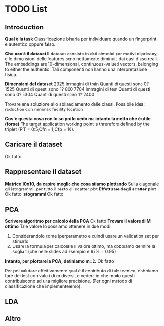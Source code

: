 # TODO List 
## Introduction
**Qual è la task**
Classificazione binaria per individuare quando un fingerprint è autentico oppure falso.

**Che cos'è il dataset**
Il dataset consiste in dati sintetici per motivi di privacy, e le dimensioni delle features sono nettamente diminuiti dai casi d'uso reali.
The embeddings are 10-dimensional, continuous-valued vectors, belonging to either the authentic.
Tali componenti non hanno una interpretazione fisica.

**Dimensioni del dataset**
2325 immagini di train
Quanti di questi sono 0? 1525
Quanti di questi sono 1? 800
7704 immagini di test
Quanti di questi sono 0? 5304
Quanti di questi sono 1? 2400

Trovare una soluzione allo sbilanciamento delle classi.
Possibile idea: reduction con minimax facility location

**Cos'è questa cosa non lo so poi lo vedo ma intanto la metto che è utile (forse)**
The target application working point is threrefore defined by the triplet
(PiT = 0:5;Cfn = 1;Cfp = 10).

## Caricare il dataset
Ok fatto
## Rappresentare il dataset
**Matrice 10x10, da capire meglio che cosa stiamo plottando**
Sulla diagonale gli istogrammi, per tutto il resto gli scatter plot
**Effettuare degli scatter plot**
Ok fatto
**Istogrammi**
Ok fatto
## PCA
**Scrivere algoritmo per calcolo della PCA**
Ok fatto
**Trovare il valore di M ottimo**
Tale valore lo possiamo ottenere in due modi:
1. Considerandolo come iperparametro e quindi usare un validation set per stimarlo
2. Usare la formula per calcolare il valore ottimo, ma dobbiamo definire la soglia t (che nelle slides ad esempio è 95% = 0.95)

**Intanto, per plottare la PCA, definiamo m=2.** 
Ok fatto

Per poi valutare effettivamente qual è il contributo di tale tecnica, dobbiamo fare dei test con valori di m diversi, e vedere in che modo questi contribuiscono ad una migliore precisione. (Per ogni metodo di classificazione che implementeremo).

## LDA

## Altro